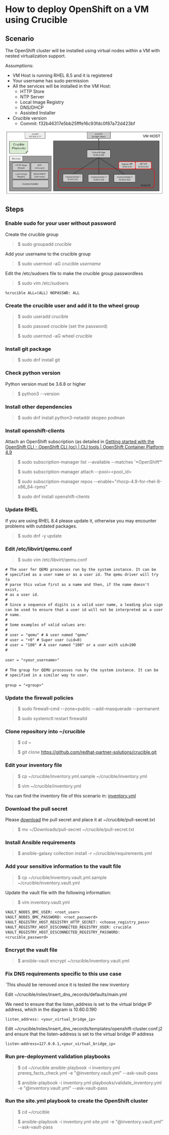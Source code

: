 # How to deploy OpenShift on a VM using Crucible

## Scenario

The OpenShift cluster will be installed using virtual nodes within a VM with nested virtualization support. 

Assumptions:
- VM Host is running RHEL 8.5 and it is registered
- Your username has sudo permission
- All the services will be installed in the VM Host:
    -   HTTP Store
    -   NTP Server
    -   Local Image Registry
    -   DNS/DHCP
    -   Assisted Installer
- Crucible version
    -   Commit: f32b46317e5bb25fffe16c93fdc0f87a72d423bf

![](all_in_one.png)

## Steps

### Enable sudo for your user without password

Create the crucible group

> $ sudo groupadd crucible

Add your username to the crucible group

> $ sudo usermod -aG crucible *username*

Edit the /etc/sudoers file to make the crucible group passwordless

> $ sudo vim /etc/sudoers

```
%crucible ALL=(ALL) NOPASSWD: ALL 
```

### Create the crucible user and add it to the wheel group

> $ sudo useradd crucible
> 
> $ sudo passwd crucible (set the password)
> 
> $ sudo usermod -aG wheel crucible

### Install git package

> $ sudo dnf install git

### Check python version

Python version must be 3.6.8 or higher

> $ python3 --version

### Install other dependencies

> $ sudo dnf install python3-netaddr skopeo podman

### Install openshift-clients

Attach an OpenShift subscription (as detailed in [Getting started with the OpenShift CLI - OpenShift CLI (oc) \| CLI tools \| OpenShift
Container Platform 4.9](https://docs.openshift.com/container-platform/4.9/cli_reference/openshift_cli/getting-started-cli.html#cli-installing-cli-rpm_cli-developer-commands)

> $ sudo subscription-manager list --available --matches '\*OpenShift\*'
>
> $ sudo subscription-manager attach --pool=<pool_id>
>
> $ sudo subscription-manager repos --enable="rhocp-4.9-for-rhel-8-x86_64-rpms"
>
> $ sudo dnf install openshift-clients

### Update RHEL

If you are using RHEL 8.4 please update it, otherwise you may encounter problems with outdated packages.
> $ sudo dnf -y update

### Edit /etc/libvirt/qemu.conf

> $ sudo vim /etc/libvirt/qemu.conf

```
# The user for QEMU processes run by the system instance. It can be
# specified as a user name or as a user id. The qemu driver will try to
# parse this value first as a name and then, if the name doesn't exist,
# as a user id.
#
# Since a sequence of digits is a valid user name, a leading plus sign can be used to ensure that a user id will not be interpreted as a user
# name.
#
# Some examples of valid values are:
#
# user = "qemu" # A user named "qemu"
# user = "+0" # Super user (uid=0)
# user = "100" # A user named "100" or a user with uid=100
#

user = "<your_username>"

# The group for QEMU processes run by the system instance. It can be
# specified in a similar way to user.

group = "<group>"
```

### Update the firewall policies

> $ sudo firewall-cmd --zone=public --add-masquerade --permanent
>
> $ sudo systemctl restart firewalld

### Clone repository into ~/crucible

> $ cd ~
> 
> $ git clone <https://github.com/redhat-partner-solutions/crucible.git>

### Edit your inventory file

> $ cp ~/crucible/inventory.yml.sample ~/crucible/inventory.yml
>
> $ vim ~/crucible/inventory.yml

You can find the inventory file of this scenario in: [inventory.yml](https://github.com/Demostenes777/crucible/blob/slcm-tests/inventory.yml)

### Download the pull secret

Please [download](https://console.redhat.com/openshift/install/metal/installer-provisioned)
the pull secret and place it at ~/crucible/pull-secret.txt

> $ mv ~/Downloads/pull-secret ~/crucible/pull-secret.txt

### Install Ansible requirements

> $ ansible-galaxy collection install -r ~/crucible/requirements.yml

### Add your sensitive information to the vault file

> $ cp ~/crucible/inventory.vault.yml.sample ~/crucible/inventory.vault.yml

Update the vault file with the following information:

> $ vim inventory.vault.yml

```
VAULT_NODES_BMC_USER: <root_user>
VAULT_NODES_BMC_PASSWORD: <root_password>
VAULT_REGISTRY_HOST_REGISTRY_HTTP_SECRET: <choose_registry_pass>
VAULT_REGISTRY_HOST_DISCONNECTED_REGISTRY_USER: crucible
VAULT_REGISTRY_HOST_DISCONNECTED_REGISTRY_PASSWORD: <crucible_password>
```

### Encrypt the vault file

> $ ansible-vault encrypt ~/crucible/inventory.vault.yml

### Fix DNS requirements specific to this use case

`This should be removed once it is tested the new inventory

Edit ~/crucible/roles/insert_dns_records/defaults/main.yml

We need to ensure that the listen_address is set to the virtual bridge IP address, which in the
diagram is 10.60.0.190

```
listen_address: <your_virtual_bridge_ip>
```

Edit ~/crucible/roles/insert_dns_records/templates/openshift-cluster.conf.j2 and ensure that the listen-address is set to the virtual bridge IP address

```
listen-address=127.0.0.1,<your_virtual_bridge_ip>
```

### Run pre-deployment validation playbooks

> $ cd ~/crucible ansible-playbook -i inventory.yml prereq_facts_check.yml -e "@inventory.vault.yml" --ask-vault-pass
>
> $ ansible-playbook -i inventory.yml playbooks/validate_inventory.yml -e "@inventory.vault.yml" --ask-vault-pass

### Run the site.yml playbook to create the OpenShift cluster

> $ cd ~/crucible
>
> $ ansible-playbook -i inventory.yml site.yml -e "@inventory.vault.yml" --ask-vault-pass
